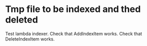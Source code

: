 # Tmp file to be indexed and thed deleted

Test lambda indexer.
Check that AddIndexItem works.
Check that DeleteIndexItem works.